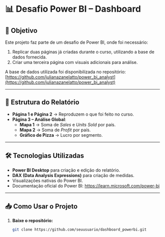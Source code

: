 # 📊 Desafio Power BI – Dashboard

## 🎯 Objetivo
Este projeto faz parte de um desafio de Power BI, onde foi necessário:
1. Replicar duas páginas já criadas durante o curso, utilizando a base de dados fornecida.
2. Criar uma terceira página com visuais adicionais para análise.

A base de dados utilizada foi disponibilizada no repositório:
[https://github.com/julianazanelatto/power_bi_analyst](https://github.com/julianazanelatto/power_bi_analyst)

---

## 📂 Estrutura do Relatório
- **Página 1 e Página 2** → Reproduzem o que foi feito no curso.
- **Página 3 – Análise Global**:
  - **Mapa 1** → Soma de *Sales* e *Units Sold* por país.
  - **Mapa 2** → Soma de *Profit* por país.
  - **Gráfico de Pizza** → Lucro por segmento.


---

## 🛠 Tecnologias Utilizadas
- **Power BI Desktop** para criação e edição do relatório.
- **DAX (Data Analysis Expressions)** para criação de medidas.
- Visualizações nativas do Power BI.
- Documentação oficial do Power BI: https://learn.microsoft.com/power-bi
---

## 📥 Como Usar o Projeto
1. **Baixe o repositório:**
   ```bash
   git clone https://github.com/seuusuario/dashboard_powerbi.git
